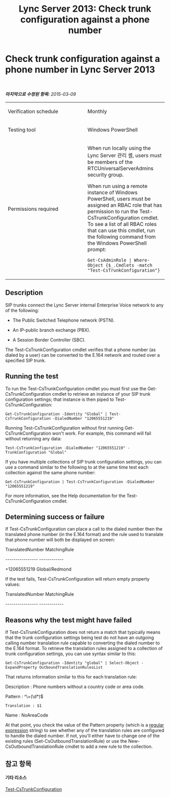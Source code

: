 ﻿---
title: 'Lync Server 2013: Check trunk configuration against a phone number'
TOCTitle: Check trunk configuration against a phone number
ms:assetid: 0800d7a3-fc35-482b-a9a4-203d890bfa45
ms:mtpsurl: https://technet.microsoft.com/ko-kr/library/Dn725206(v=OCS.15)
ms:contentKeyID: 62335961
ms.date: 08/10/2015
mtps_version: v=OCS.15
ms.translationtype: HT
---

# Check trunk configuration against a phone number in Lync Server 2013

 

_**마지막으로 수정된 항목:** 2015-03-09_


<table>
<colgroup>
<col style="width: 50%" />
<col style="width: 50%" />
</colgroup>
<tbody>
<tr class="odd">
<td><p>Verification schedule</p></td>
<td><p>Monthly</p></td>
</tr>
<tr class="even">
<td><p>Testing tool</p></td>
<td><p>Windows PowerShell</p></td>
</tr>
<tr class="odd">
<td><p>Permissions required</p></td>
<td><p>When run locally using the Lync Server 관리 셸, users must be members of the RTCUniversalServerAdmins security group.</p>
<p>When run using a remote instance of Windows PowerShell, users must be assigned an RBAC role that has permission to run the Test-CsTrunkConfiguration cmdlet. To see a list of all RBAC roles that can use this cmdlet, run the following command from the Windows PowerShell prompt:</p>
<p><code>Get-CsAdminRole | Where-Object {$_.Cmdlets -match &quot;Test-CsTrunkConfiguration&quot;}</code></p></td>
</tr>
</tbody>
</table>


## Description

SIP trunks connect the Lync Server internal Enterprise Voice network to any of the following:

  - The Public Switched Telephone network (PSTN).

  - An IP-public branch exchange (PBX).

  - A Session Border Controller (SBC).

The Test-CsTrunkConfiguration cmdlet verifies that a phone number (as dialed by a user) can be converted to the E.164 network and routed over a specified SIP trunk.

## Running the test

To run the Test-CsTrunkConfiguration cmdlet you must first use the Get-CsTrunkConfiguration cmdlet to retrieve an instance of your SIP trunk configuration settings; that instance is then piped to Test-CsTrunkConfiguration:

`Get-CsTrunkConfiguration -Identity "Global" | Test-CsTrunkConfiguration -DialedNumber "12065551219"`

Running Test-CsTrunkConfiguration without first running Get-CsTrunkConfiguration won't work. For example, this command will fail without returning any data:

`Test-CsTrunkConfiguration -DialedNumber "12065551219" -TrunkConfiguration "Global"`

If you have multiple collections of SIP trunk configuration settings, you can use a command similar to the following to at the same time test each collection against the same phone number:

`Get-CsTrunkConfiguration | Test-CsTrunkConfiguration -DialedNumber "12065551219"`

For more information, see the Help documentation for the Test-CsTrunkConfiguration cmdlet.

## Determining success or failure

If Test-CsTrunkConfiguration can place a call to the dialed number then the translated phone number (in the E.164 format) and the rule used to translate that phone number will both be displayed on screen:

TranslatedNumber MatchingRule

\---------------- ------------

\+12065551219 Global/Redmond

If the test fails, Test-CsTrunkConfiguration will return empty property values:

TranslatedNumber MatchingRule

\---------------- ------------

## Reasons why the test might have failed

If Test-CsTrunkConfiguration does not return a match that typically means that the trunk configuration settings being test do not have an outgoing calling number translation rule capable to converting the dialed number to the E.164 format. To retrieve the translation rules assigned to a collection of trunk configuration settings, you can use syntax similar to this:

`Get-CsTrunkConfiguration -Identity "global" | Select-Object -ExpandProperty OutboundTranslationRulesList`

That returns information similar to this for each translation rule:

Description : Phone numbers without a country code or area code.

Pattern : ^\\+(\\d\*)$

`Translation : $1`

Name : NoAreaCode

At that point, you check the value of the Pattern property (which is a [regular expression](http://go.microsoft.com/fwlink/?linkid=400464) string) to see whether any of the translation rules are configured to handle the dialed number. If not, you'll either have to change one of the existing rules (Set-CsOutboundTranslationRule) or use the New-CsOutboundTranslationRule cmdlet to add a new rule to the collection.

## 참고 항목

#### 기타 리소스

[Test-CsTrunkConfiguration](test-cstrunkconfiguration.md)

